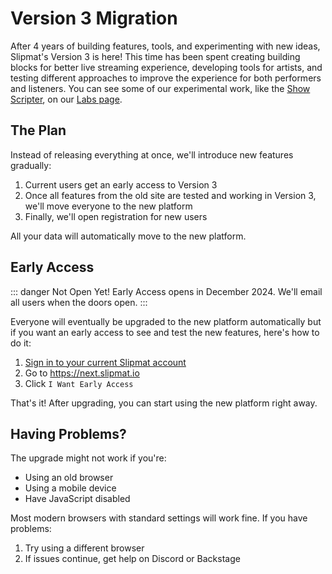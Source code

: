 # Version 3 Migration

After 4 years of building features, tools, and experimenting with new ideas, Slipmat's Version 3 is here! This time has been spent creating building blocks for better live streaming experience, developing tools for artists, and testing different approaches to improve the experience for both performers and listeners. You can see some of our experimental work, like the [Show Scripter](https://scripter.labs.slipmat.io), on our [Labs page](https://labs.slipmat.io).

## The Plan

Instead of releasing everything at once, we'll introduce new features gradually:

1. Current users get an early access to Version 3
2. Once all features from the old site are tested and working in Version 3, we'll move everyone to the new platform
3. Finally, we'll open registration for new users

All your data will automatically move to the new platform.

## Early Access

::: danger Not Open Yet!
Early Access opens in December 2024. We'll email all users when the doors open.
:::

Everyone will eventually be upgraded to the new platform automatically but if you want an early access to see and test the new features, here's how to do it:

1. [Sign in to your current Slipmat account](https://slipmat.io/m/logout-damnit/)
2. Go to https://next.slipmat.io
3. Click `I Want Early Access`

That's it! After upgrading, you can start using the new platform right away.

## Having Problems?

The upgrade might not work if you're:

- Using an old browser
- Using a mobile device
- Have JavaScript disabled

Most modern browsers with standard settings will work fine. If you have problems:

1. Try using a different browser
2. If issues continue, get help on Discord or Backstage
